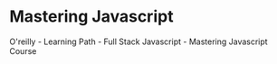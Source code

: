 # Mastering Javascript
O'reilly - Learning Path - Full Stack Javascript - Mastering Javascript Course